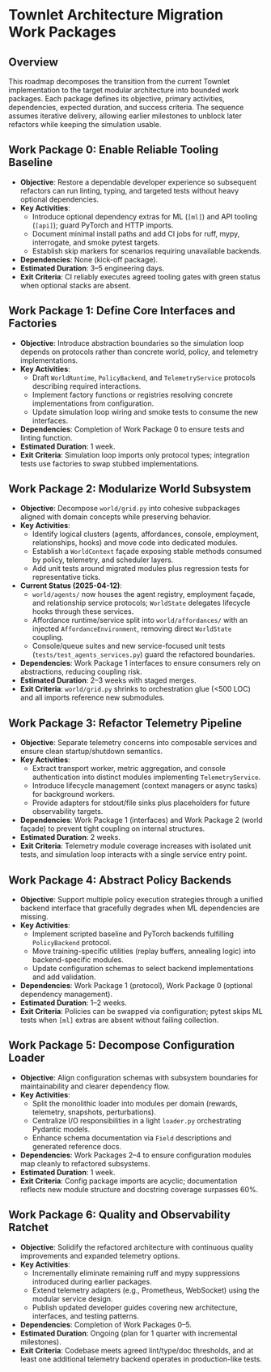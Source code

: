 # Townlet Architecture Migration Work Packages

## Overview
This roadmap decomposes the transition from the current Townlet implementation to the target modular architecture into bounded work packages. Each package defines its objective, primary activities, dependencies, expected duration, and success criteria. The sequence assumes iterative delivery, allowing earlier milestones to unblock later refactors while keeping the simulation usable.

## Work Package 0: Enable Reliable Tooling Baseline
- **Objective**: Restore a dependable developer experience so subsequent refactors can run linting, typing, and targeted tests without heavy optional dependencies.
- **Key Activities**:
  - Introduce optional dependency extras for ML (`[ml]`) and API tooling (`[api]`); guard PyTorch and HTTP imports.
  - Document minimal install paths and add CI jobs for ruff, mypy, interrogate, and smoke pytest targets.
  - Establish skip markers for scenarios requiring unavailable backends.
- **Dependencies**: None (kick-off package).
- **Estimated Duration**: 3–5 engineering days.
- **Exit Criteria**: CI reliably executes agreed tooling gates with green status when optional stacks are absent.

## Work Package 1: Define Core Interfaces and Factories
- **Objective**: Introduce abstraction boundaries so the simulation loop depends on protocols rather than concrete world, policy, and telemetry implementations.
- **Key Activities**:
  - Draft `WorldRuntime`, `PolicyBackend`, and `TelemetryService` protocols describing required interactions.
  - Implement factory functions or registries resolving concrete implementations from configuration.
  - Update simulation loop wiring and smoke tests to consume the new interfaces.
- **Dependencies**: Completion of Work Package 0 to ensure tests and linting function.
- **Estimated Duration**: 1 week.
- **Exit Criteria**: Simulation loop imports only protocol types; integration tests use factories to swap stubbed implementations.

## Work Package 2: Modularize World Subsystem
- **Objective**: Decompose `world/grid.py` into cohesive subpackages aligned with domain concepts while preserving behavior.
- **Key Activities**:
  - Identify logical clusters (agents, affordances, console, employment, relationships, hooks) and move code into dedicated modules.
  - Establish a `WorldContext` façade exposing stable methods consumed by policy, telemetry, and scheduler layers.
  - Add unit tests around migrated modules plus regression tests for representative ticks.
- **Current Status (2025-04-12)**:
  - `world/agents/` now houses the agent registry, employment façade, and relationship service protocols; `WorldState` delegates lifecycle hooks through these services.
  - Affordance runtime/service split into `world/affordances/` with an injected `AffordanceEnvironment`, removing direct `WorldState` coupling.
  - Console/queue suites and new service-focused unit tests (`tests/test_agents_services.py`) guard the refactored boundaries.
- **Dependencies**: Work Package 1 interfaces to ensure consumers rely on abstractions, reducing coupling risk.
- **Estimated Duration**: 2–3 weeks with staged merges.
- **Exit Criteria**: `world/grid.py` shrinks to orchestration glue (<500 LOC) and all imports reference new submodules.

## Work Package 3: Refactor Telemetry Pipeline
- **Objective**: Separate telemetry concerns into composable services and ensure clean startup/shutdown semantics.
- **Key Activities**:
  - Extract transport worker, metric aggregation, and console authentication into distinct modules implementing `TelemetryService`.
  - Introduce lifecycle management (context managers or async tasks) for background workers.
  - Provide adapters for stdout/file sinks plus placeholders for future observability targets.
- **Dependencies**: Work Package 1 (interfaces) and Work Package 2 (world façade) to prevent tight coupling on internal structures.
- **Estimated Duration**: 2 weeks.
- **Exit Criteria**: Telemetry module coverage increases with isolated unit tests, and simulation loop interacts with a single service entry point.

## Work Package 4: Abstract Policy Backends
- **Objective**: Support multiple policy execution strategies through a unified backend interface that gracefully degrades when ML dependencies are missing.
- **Key Activities**:
  - Implement scripted baseline and PyTorch backends fulfilling `PolicyBackend` protocol.
  - Move training-specific utilities (replay buffers, annealing logic) into backend-specific modules.
  - Update configuration schemas to select backend implementations and add validation.
- **Dependencies**: Work Package 1 (protocol), Work Package 0 (optional dependency management).
- **Estimated Duration**: 1–2 weeks.
- **Exit Criteria**: Policies can be swapped via configuration; pytest skips ML tests when `[ml]` extras are absent without failing collection.

## Work Package 5: Decompose Configuration Loader
- **Objective**: Align configuration schemas with subsystem boundaries for maintainability and clearer dependency flow.
- **Key Activities**:
  - Split the monolithic loader into modules per domain (rewards, telemetry, snapshots, perturbations).
  - Centralize I/O responsibilities in a light `loader.py` orchestrating Pydantic models.
  - Enhance schema documentation via `Field` descriptions and generated reference docs.
- **Dependencies**: Work Packages 2–4 to ensure configuration modules map cleanly to refactored subsystems.
- **Estimated Duration**: 1 week.
- **Exit Criteria**: Config package imports are acyclic; documentation reflects new module structure and docstring coverage surpasses 60%.

## Work Package 6: Quality and Observability Ratchet
- **Objective**: Solidify the refactored architecture with continuous quality improvements and expanded telemetry options.
- **Key Activities**:
  - Incrementally eliminate remaining ruff and mypy suppressions introduced during earlier packages.
  - Extend telemetry adapters (e.g., Prometheus, WebSocket) using the modular service design.
  - Publish updated developer guides covering new architecture, interfaces, and testing patterns.
- **Dependencies**: Completion of Work Packages 0–5.
- **Estimated Duration**: Ongoing (plan for 1 quarter with incremental milestones).
- **Exit Criteria**: Codebase meets agreed lint/type/doc thresholds, and at least one additional telemetry backend operates in production-like tests.
